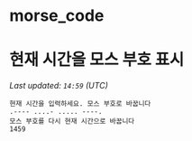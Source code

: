 # morse_code
# 현재 시간을 모스 부호 표시
<!-- MORSE_TIME_START -->
_Last updated: `14:59` (UTC)_

```
현재 시간을 입력하세요. 모스 부호로 바꿉니다
.---- ....- ..... ----.
모스 부호를 다시 현재 시간으로 바꿉니다
1459
```
<!-- MORSE_TIME_END -->
